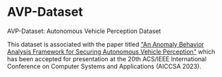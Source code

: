 # AVP-Dataset
AVP-Dataset: Autonomous Vehicle Perception Dataset 

This dataset is associated with the paper titled ["An Anomaly Behavior Analysis Framework for Securing Autonomous Vehicle Perception"](https://arxiv.org/pdf/2310.05041.pdf) which has been accepted for presentation at the 20th ACS/IEEE International Conference on Computer Systems and Applications (AICCSA 2023).
